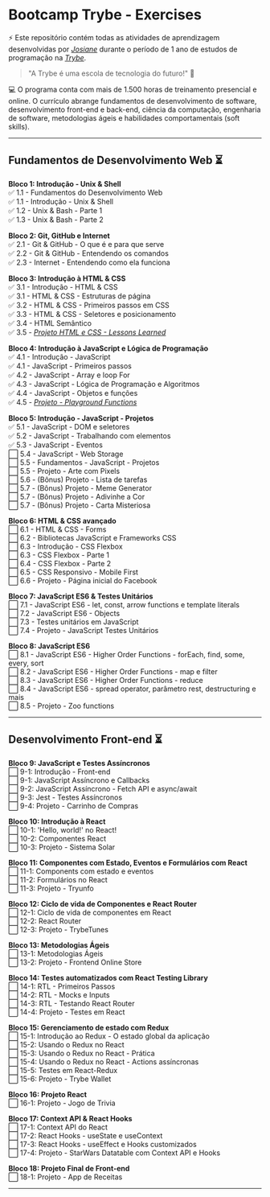 # Bootcamp Trybe - Exercises  

⚡ Este repositório contém todas as atividades de aprendizagem desenvolvidas por _[Josiane](www.linkedin.com/in/josiane-lima-coding)_ durante o período de 1 ano de estudos de programação na _[Trybe](https://www.betrybe.com/)_.

>"A Trybe é uma escola de tecnologia do futuro!" 🚀

💻 O programa conta com mais de 1.500 horas de treinamento presencial e online. O currículo abrange fundamentos de desenvolvimento de software, desenvolvimento front-end e back-end, ciência da computação, engenharia de software, metodologias ágeis e habilidades comportamentais (soft skills).

<hr>

## Fundamentos de Desenvolvimento Web ⏳

<strong>Bloco 1: Introdução - Unix & Shell</strong>
<br>✅ 1.1 - Fundamentos do Desenvolvimento Web
<br>✅ 1.1 - Introdução - Unix & Shell
<br>✅ 1.2 - Unix & Bash - Parte 1
<br>✅ 1.3 - Unix & Bash - Parte 2

<strong>Bloco 2: Git, GitHub e Internet</strong>
<br>✅ 2.1 - Git & GitHub  - O que é e para que serve
<br>✅ 2.2 - Git & GitHub - Entendendo os comandos
<br>✅ 2.3 - Internet - Entendendo como ela funciona

<strong>Bloco 3: Introdução à HTML & CSS</strong>
<br>✅ 3.1 - Introdução - HTML & CSS
<br>✅ 3.1 - HTML & CSS - Estruturas de página
<br>✅ 3.2 - HTML & CSS - Primeiros passos em CSS
<br>✅ 3.3 - HTML & CSS - Seletores e posicionamento
<br>✅ 3.4 - HTML Semântico
<br>✅ 3.5 - _[Projeto HTML e CSS - Lessons Learned](https://github.com/tryber/sd-026-a-project-lessons-learned/pull/122)_

<strong>Bloco 4: Introdução à JavaScript e Lógica de Programação</strong>
<br>✅ 4.1 - Introdução - JavaScript
<br>✅ 4.1 - JavaScript - Primeiros passos
<br>✅ 4.2 - JavaScript - Array e loop For
<br>✅ 4.3 - JavaScript - Lógica de Programação e Algoritmos
<br>✅ 4.4 - JavaScript - Objetos e funções
<br>✅ 4.5 - _[Projeto - Playground Functions](https://github.com/tryber/sd-t26-a-project-playground-functions/pull/78)_  

<strong>Bloco 5: Introdução - JavaScript - Projetos</strong>
<br>✅ 5.1 - JavaScript - DOM e seletores
<br>✅ 5.2 - JavaScript - Trabalhando com elementos
<br>✅ 5.3 - JavaScript - Eventos
<br>⬜ 5.4 - JavaScript - Web Storage
<br>⬜ 5.5 - Fundamentos - JavaScript - Projetos
<br>⬜ 5.5 - Projeto - Arte com Pixels
<br>⬜ 5.6 - (Bônus) Projeto - Lista de tarefas
<br>⬜ 5.7 - (Bônus) Projeto - Meme Generator
<br>⬜ 5.7 - (Bônus) Projeto - Adivinhe a Cor
<br>⬜ 5.7 - (Bônus) Projeto - Carta Misteriosa

<strong>Bloco 6: HTML & CSS avançado</strong>
<br>⬜ 6.1 - HTML & CSS - Forms
<br>⬜ 6.2 - Bibliotecas JavaScript e Frameworks CSS
<br>⬜ 6.3 - Introdução - CSS Flexbox
<br>⬜ 6.3 - CSS Flexbox - Parte 1
<br>⬜ 6.4 - CSS Flexbox - Parte 2
<br>⬜ 6.5 - CSS Responsivo - Mobile First
<br>⬜ 6.6 - Projeto - Página inicial do Facebook

<strong>Bloco 7: JavaScript ES6 & Testes Unitários</strong>
<br>⬜ 7.1 - JavaScript ES6 - let, const, arrow functions e template literals
<br>⬜ 7.2 - JavaScript ES6 - Objects
<br>⬜ 7.3 - Testes unitários em JavaScript
<br>⬜ 7.4 - Projeto - JavaScript Testes Unitários

<strong>Bloco 8: JavaScript ES6</strong>
<br>⬜ 8.1 - JavaScript ES6 - Higher Order Functions - forEach, find, some, every, sort
<br>⬜ 8.2 - JavaScript ES6 - Higher Order Functions - map e filter
<br>⬜ 8.3 - JavaScript ES6 - Higher Order Functions - reduce
<br>⬜ 8.4 - JavaScript ES6 - spread operator, parâmetro rest, destructuring e mais
<br>⬜ 8.5 - Projeto - Zoo functions

<hr>

## Desenvolvimento Front-end ⏳

<strong>Bloco 9: JavaScript e Testes Assíncronos</strong>
<br>⬜ 9-1: Introdução - Front-end
<br>⬜ 9-1: JavaScript Assíncrono e Callbacks
<br>⬜ 9-2: JavaScript Assíncrono - Fetch API e async/await
<br>⬜ 9-3: Jest - Testes Assíncronos
<br>⬜ 9-4: Projeto - Carrinho de Compras

<strong>Bloco 10: Introdução à React</strong>
<br>⬜ 10-1: 'Hello, world!' no React!
<br>⬜ 10-2: Componentes React
<br>⬜ 10-3: Projeto - Sistema Solar
 
<strong>Bloco 11: Componentes com Estado, Eventos e Formulários com React</strong>
<br>⬜ 11-1: Components com estado e eventos
<br>⬜ 11-2: Formulários no React
<br>⬜ 11-3: Projeto - Tryunfo
 
<strong>Bloco 12: Ciclo de vida de Componentes e React Router</strong>
<br>⬜ 12-1: Ciclo de vida de componentes em React
<br>⬜ 12-2: React Router
<br>⬜ 12-3: Projeto - TrybeTunes
 
<strong>Bloco 13: Metodologias Ágeis</strong>
<br>⬜ 13-1: Metodologias Ágeis
<br>⬜ 13-2: Projeto - Frontend Online Store
 
<strong>Bloco 14: Testes automatizados com React Testing Library</strong>
<br>⬜ 14-1: RTL - Primeiros Passos 
<br>⬜ 14-2: RTL - Mocks e Inputs
<br>⬜ 14-3: RTL - Testando React Router
<br>⬜ 14-4: Projeto - Testes em React
 
<strong>Bloco 15: Gerenciamento de estado com Redux</strong>
<br>⬜ 15-1: Introdução ao Redux - O estado global da aplicação
<br>⬜ 15-2: Usando o Redux no React
<br>⬜ 15-3: Usando o Redux no React - Prática
<br>⬜ 15-4: Usando o Redux no React - Actions assíncronas
<br>⬜ 15-5: Testes em React-Redux
<br>⬜ 15-6: Projeto - Trybe Wallet
 
<strong>Bloco 16: Projeto React</strong>
<br>⬜ 16-1: Projeto - Jogo de Trivia
 
<strong>Bloco 17: Context API & React Hooks</strong>
<br>⬜ 17-1: Context API do React
<br>⬜ 17-2: React Hooks - useState e useContext
<br>⬜ 17-3: React Hooks - useEffect e Hooks customizados
<br>⬜ 17-4: Projeto - StarWars Datatable com Context API e Hooks
 
<strong>Bloco 18: Projeto Final de Front-end</strong>
<br>⬜ 18-1: Projeto - App de Receitas

<hr>


